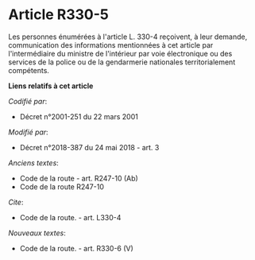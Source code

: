 # Article R330-5

Les personnes énumérées à l'article L. 330-4 reçoivent, à leur demande, communication des informations mentionnées à cet
article par l'intermédiaire du ministre de l'intérieur par voie électronique ou des services de la police ou de la
gendarmerie nationales territorialement compétents.

**Liens relatifs à cet article**

_Codifié par_:

  - Décret n°2001-251 du 22 mars 2001

_Modifié par_:

  - Décret n°2018-387 du 24 mai 2018 - art. 3

_Anciens textes_:

  - Code de la route - art. R247-10 (Ab)
  - Code de la route R247-10

_Cite_:

  - Code de la route. - art. L330-4

_Nouveaux textes_:

  - Code de la route. - art. R330-6 (V)
